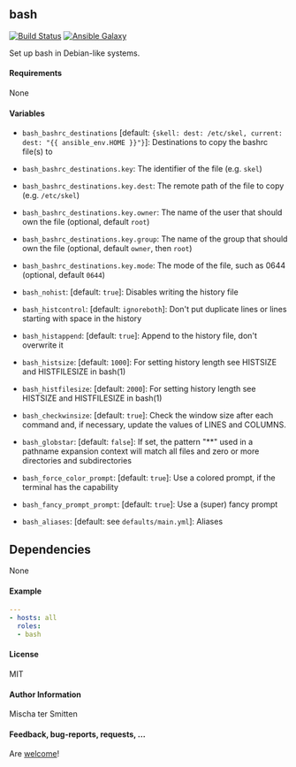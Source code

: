 ## bash

[![Build Status](https://travis-ci.org/Oefenweb/ansible-bash.svg?branch=master)](https://travis-ci.org/Oefenweb/ansible-bash) [![Ansible Galaxy](http://img.shields.io/badge/ansible--galaxy-bash-blue.svg)](https://galaxy.ansible.com/list#/roles/3501)

Set up bash in Debian-like systems.

#### Requirements

None

#### Variables

* `bash_bashrc_destinations` [default: `{skell: dest: /etc/skel, current: dest: "{{ ansible_env.HOME }}"}`]: Destinations to copy the bashrc file(s) to
* `bash_bashrc_destinations.key`: The identifier of the file (e.g. `skel`)
* `bash_bashrc_destinations.key.dest`: The remote path of the file to copy (e.g. `/etc/skel`)
* `bash_bashrc_destinations.key.owner`: The name of the user that should own the file (optional, default `root`)
* `bash_bashrc_destinations.key.group`: The name of the group that should own the file (optional, default `owner`, then `root`)
* `bash_bashrc_destinations.key.mode`: The mode of the file, such as 0644 (optional, default `0644`)

* `bash_nohist`: [default: `true`]: Disables writing the history file
* `bash_histcontrol`: [default: `ignoreboth`]: Don't put duplicate lines or lines starting with space in the history
* `bash_histappend`: [default: `true`]: Append to the history file, don't overwrite it
* `bash_histsize`: [default: `1000`]: For setting history length see HISTSIZE and HISTFILESIZE in bash(1)
* `bash_histfilesize`: [default: `2000`]: For setting history length see HISTSIZE and HISTFILESIZE in bash(1)
* `bash_checkwinsize`: [default: `true`]: Check the window size after each command and, if necessary, update the values of LINES and COLUMNS.
* `bash_globstar`: [default: `false`]: If set, the pattern "**" used in a pathname expansion context will match all files and zero or more directories and subdirectories
* `bash_force_color_prompt`: [default: `true`]: Use a colored prompt, if the terminal has the capability
* `bash_fancy_prompt_prompt`: [default: `true`]: Use a (super) fancy prompt
* `bash_aliases`: [default: see `defaults/main.yml`]: Aliases

## Dependencies

None

#### Example

```yaml
---
- hosts: all
  roles:
  - bash
```

#### License

MIT

#### Author Information

Mischa ter Smitten

#### Feedback, bug-reports, requests, ...

Are [welcome](https://github.com/Oefenweb/ansible-bash/issues)!
